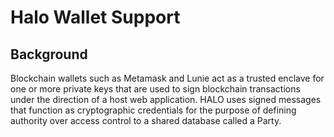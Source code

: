 # Halo Wallet Support

## Background

Blockchain wallets such as Metamask and Lunie act as a trusted enclave for one or more private keys that are used to sign blockchain transactions under the direction of a host web application. HALO uses signed messages that function as cryptographic credentials for the purpose of defining authority over access control to a shared database called a Party.
